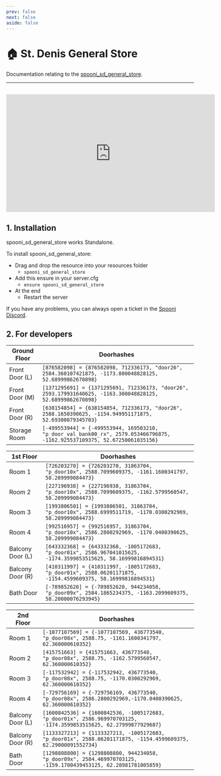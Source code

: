 ```yaml
---
prev: false
next: false
aside: false
---
```


# 🏠 St. Denis General Store
Documentation relating to the [spooni_sd_general_store](https://spooni-mapping.tebex.io/package/6133167).

___
<br>
<iframe width="560" height="315" src="https://www.youtube.com/embed/cEMjerej46s?si=7ZH_48HjLUJ77PEb" frameborder="0" allow="accelerometer; autoplay; clipboard-write; encrypted-media; gyroscope; picture-in-picture; web-share" allowfullscreen></iframe>

## 1. Installation
spooni_sd_general_store works Standalone.  

To install spooni_sd_general_store:
- Drag and drop the resource into your resources folder
  - `spooni_sd_general_store`
- Add this ensure in your server.cfg
  - `ensure spooni_sd_general_store`
- At the end
  - Restart the server

If you have any problems, you can always open a ticket in the [Spooni Discord](https://discord.gg/spooni).

## 2. For developers
| Ground Floor              | Doorhashes
|---------------------------|----------------------------------------------------------------------------------|
| Front Door (L)            | `[876582098] = {876582098, 712336173, "door26", 2584.360107421875, -1173.800048828125, 52.68999862670898}`
| Front Door (M)            | `[1371295691] = {1371295691, 712336173, "door26", 2593.179931640625, -1163.300048828125, 52.68999862670898}`
| Front Door (R)            | `[638154854] = {638154854, 712336173, "door26", 2588.1650390625, -1154.949951171875, 52.69300079345703}`
| Storage Room              | `[-499553944] = {-499553944, 169503210, "p_door_val_bank00_rx", 2579.053466796875, -1162.925537109375, 52.67250061035156}`

| 1st Floor                 | Doorhashes
|---------------------------|----------------------------------------------------------------------------------|
| Room 1                    | `[726203270] = {726203270, 31863704, "p_door10x", 2588.7099609375, -1161.1600341797, 58.209999084473}`
| Room 2                    | `[227196938] = {227196938, 31863704, "p_door10x", 2588.7099609375, -1162.5799560547, 58.209999084473}`
| Room 3                    | `[1993806501] = {1993806501, 31863704, "p_door10x", 2588.6999511719, -1170.0300292969, 58.209999084473}`
| Room 4                    | `[992516957] = {992516957, 31863704, "p_door10x", 2586.2800292969, -1170.0400390625, 58.209999084473}`
| Balcony Door (L)          | `[643332368] = {643332368, -1005172683, "p_door01x", 2586.967041015625, -1174.3599853515625, 58.16999816894531}`
| Balcony Door (R)          | `[410311997] = {410311997, -1005172683, "p_door01x", 2588.06201171875, -1154.4599609375, 58.16999816894531}`
| Bath Door                 | `[-789852620] = {-789852620, 944234058, "p_door09x", 2584.1865234375, -1163.2099609375, 58.20000076293945}`

| 2nd Floor                 | Doorhashes
|---------------------------|----------------------------------------------------------------------------------|
| Room 1                    | `[-1077107569] = {-1077107569, 436773540, "p_door08x", 2588.75, -1161.1600341797, 62.360000610352}`
| Room 2                    | `[415751663] = {415751663, 436773540, "p_door08x", 2588.75, -1162.5799560547, 62.360000610352}`
| Room 3                    | `[-117532942] = {-117532942, 436773540, "p_door08x", 2588.75, -1170.0300292969, 62.360000610352}`
| Room 4                    | `[-729756169] = {-729756169, 436773540, "p_door08x", 2586.2800292969,-1170.0400390625, 62.360000610352}`
| Balcony Door (L)          | `[1600842536] = {1600842536, -1005172683, "p_door01x", 2586.969970703125, -1174.3599853515625, 62.27999877929687}`
| Balcony Door (R)          | `[1133327213] = {1133327213, -1005172683, "p_door01x", 2588.06201171875, -1154.4599609375, 62.29000091552734}`
| Bath Door                 | `[1298808800] = {1298808800, 944234058, "p_door09x", 2584.469970703125, -1159.1700439453125, 62.28981781005859}`